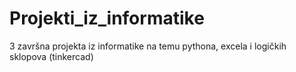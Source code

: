 # Projekti_iz_informatike
3 završna projekta iz informatike na temu pythona, excela i logičkih sklopova (tinkercad)
